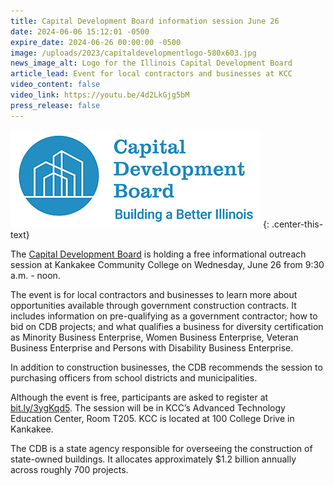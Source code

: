 ```yaml
---
title: Capital Development Board information session June 26
date: 2024-06-06 15:12:01 -0500
expire_date: 2024-06-26 00:00:00 -0500
image: /uploads/2023/capitaldevelopmentlogo-580x603.jpg
news_image_alt: Logo for the Illinois Capital Development Board
article_lead: Event for local contractors and businesses at KCC
video_content: false
video_link: https://youtu.be/4d2LkGjg5bM
press_release: false
---
```

![Logo for the Illinois Capital Development Board](/uploads/2023/capitaldevelopmentlogo-400x156.jpg "Logo for the Illinois Capital Development Board")
{: .center-this-text}

The [Capital Development Board](https://cdb.illinois.gov/) is holding a free informational outreach session at Kankakee Community College on Wednesday, June 26 from 9:30 a.m. - noon.

The event is for local contractors and businesses to learn more about opportunities available through government construction contracts. It includes information on pre-qualifying as a government contractor; how to bid on CDB projects; and what qualifies a business for diversity certification as Minority Business Enterprise, Women Business Enterprise, Veteran Business Enterprise and Persons with Disability Business Enterprise.

In addition to construction businesses, the CDB recommends the session to purchasing officers from school districts and municipalities.

Although the event is free, participants are asked to register at [bit.ly/3ygKqd5](https://bit.ly/3ygKqd5). The session will be in KCC’s Advanced Technology Education Center, Room T205. KCC is located at 100 College Drive in Kankakee.

The CDB is a state agency responsible for overseeing the construction of state-owned buildings. It allocates approximately $1.2 billion annually across roughly 700 projects.